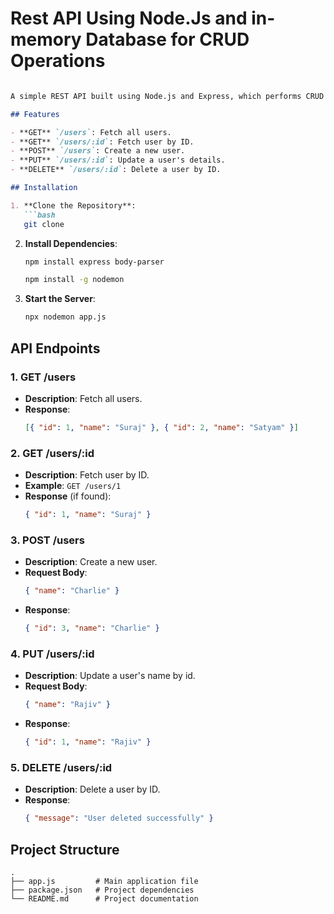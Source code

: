 # Rest API Using Node.Js and in-memory Database for CRUD Operations

```markdown

A simple REST API built using Node.js and Express, which performs CRUD operations on an in-memory user database.

## Features

- **GET** `/users`: Fetch all users.
- **GET** `/users/:id`: Fetch user by ID.
- **POST** `/users`: Create a new user.
- **PUT** `/users/:id`: Update a user's details.
- **DELETE** `/users/:id`: Delete a user by ID.

## Installation

1. **Clone the Repository**:
   ```bash
   git clone 
   ```

2. **Install Dependencies**:
   ```bash
   npm install express body-parser
   ```
   ```bash
   npm install -g nodemon
   ```

3. **Start the Server**:
   ```bash
   npx nodemon app.js
   ```

## API Endpoints

### 1. **GET /users**
   - **Description**: Fetch all users.
   - **Response**:
     ```json
     [{ "id": 1, "name": "Suraj" }, { "id": 2, "name": "Satyam" }]
     ```

### 2. **GET /users/:id**
   - **Description**: Fetch user by ID.
   - **Example**: `GET /users/1`
   - **Response** (if found):
     ```json
     { "id": 1, "name": "Suraj" }
     ```

### 3. **POST /users**
   - **Description**: Create a new user.
   - **Request Body**:
     ```json
     { "name": "Charlie" }
     ```
   - **Response**:
     ```json
     { "id": 3, "name": "Charlie" }
     ```

### 4. **PUT /users/:id**
   - **Description**: Update a user's name by id.
   - **Request Body**:
     ```json
     { "name": "Rajiv" }
     ```
   - **Response**:
     ```json
     { "id": 1, "name": "Rajiv" }
     ```

### 5. **DELETE /users/:id**
   - **Description**: Delete a user by ID.
   - **Response**:
     ```json
     { "message": "User deleted successfully" }
     ```

## Project Structure

```
.
├── app.js         # Main application file
├── package.json   # Project dependencies
└── README.md      # Project documentation
```
